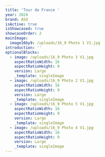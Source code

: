 ```yaml
---
title: 'Tour de France '
year: 2024
brand: ASO
isActive: true
isShowcased: true
showcaseOrder: 2
mainImage:
  image16by9: /uploads/16_9 Photo 1 V1.jpg
introduction: ''
optionalBlocks:
  - image: /uploads/16_9 Photo 3 V1.jpg
    aspectRatioWidth: 16
    aspectRatioHeight: 9
    version: Large
    _template: singleImage
  - image: /uploads/16_9 Photo 2 V1.jpg
    aspectRatioWidth: 16
    aspectRatioHeight: 9
    version: Large
    _template: singleImage
  - image: /uploads/16_9 Photo 5 V1.jpg
    aspectRatioWidth: 16
    aspectRatioHeight: 9
    version: Large
    _template: singleImage
  - image: /uploads/16_9 Photo 4 V1.jpg
    aspectRatioWidth: 16
    aspectRatioHeight: 9
    version: Large
    _template: singleImage
---
```


